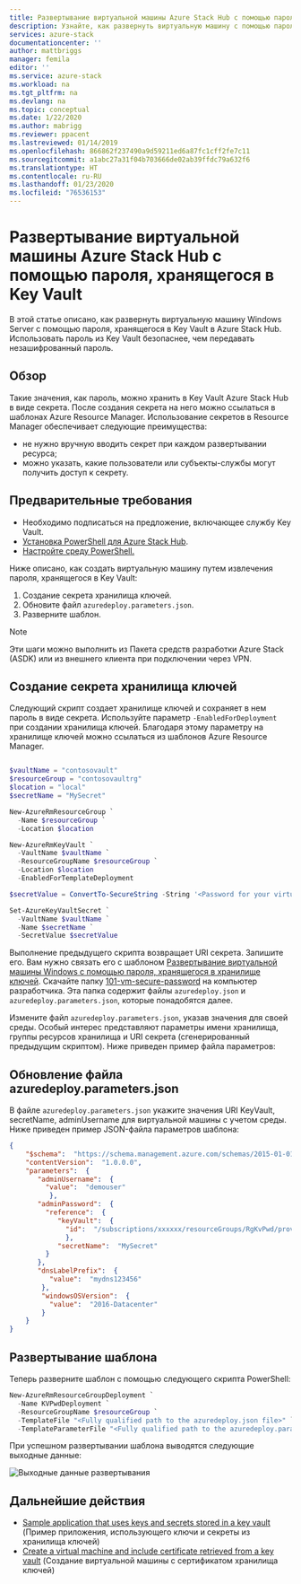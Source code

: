 ```yaml
---
title: Развертывание виртуальной машины Azure Stack Hub с помощью пароля, хранящегося в Key Vault | Документация Майкрософт
description: Узнайте, как развернуть виртуальную машину с помощью пароля, хранящегося в хранилище ключей Azure Stack Hub.
services: azure-stack
documentationcenter: ''
author: mattbriggs
manager: femila
editor: ''
ms.service: azure-stack
ms.workload: na
ms.tgt_pltfrm: na
ms.devlang: na
ms.topic: conceptual
ms.date: 1/22/2020
ms.author: mabrigg
ms.reviewer: ppacent
ms.lastreviewed: 01/14/2019
ms.openlocfilehash: 866862f237490a9d59211ed6a87fc1cff2fe7c11
ms.sourcegitcommit: a1abc27a31f04b703666de02ab39ffdc79a632f6
ms.translationtype: HT
ms.contentlocale: ru-RU
ms.lasthandoff: 01/23/2020
ms.locfileid: "76536153"
---
```

# <a name="deploy-an-azure-stack-hub-vm-using-a-password-stored-in-key-vault"></a>Развертывание виртуальной машины Azure Stack Hub с помощью пароля, хранящегося в Key Vault

В этой статье описано, как развернуть виртуальную машину Windows Server с помощью пароля, хранящегося в Key Vault в Azure Stack Hub. Использовать пароль из Key Vault безопаснее, чем передавать незашифрованный пароль.

## <a name="overview"></a>Обзор

Такие значения, как пароль, можно хранить в Key Vault Azure Stack Hub в виде секрета. После создания секрета на него можно ссылаться в шаблонах Azure Resource Manager. Использование секретов в Resource Manager обеспечивает следующие преимущества:

* не нужно вручную вводить секрет при каждом развертывании ресурса;
* можно указать, какие пользователи или субъекты-службы могут получить доступ к секрету.

## <a name="prerequisites"></a>Предварительные требования

* Необходимо подписаться на предложение, включающее службу Key Vault.
* [Установка PowerShell для Azure Stack Hub](../operator/azure-stack-powershell-install.md).
* [Настройте среду PowerShell.](azure-stack-powershell-configure-user.md)

Ниже описано, как создать виртуальную машину путем извлечения пароля, хранящегося в Key Vault:

1. Создание секрета хранилища ключей.
2. Обновите файл `azuredeploy.parameters.json`.
3. Разверните шаблон.

> [!NOTE]  
> Эти шаги можно выполнить из Пакета средств разработки Azure Stack (ASDK) или из внешнего клиента при подключении через VPN.

## <a name="create-a-key-vault-secret"></a>Создание секрета хранилища ключей

Следующий скрипт создает хранилище ключей и сохраняет в нем пароль в виде секрета. Используйте параметр `-EnabledForDeployment` при создании хранилища ключей. Благодаря этому параметру на хранилище ключей можно ссылаться из шаблонов Azure Resource Manager.

```powershell

$vaultName = "contosovault"
$resourceGroup = "contosovaultrg"
$location = "local"
$secretName = "MySecret"

New-AzureRmResourceGroup `
  -Name $resourceGroup `
  -Location $location

New-AzureRmKeyVault `
  -VaultName $vaultName `
  -ResourceGroupName $resourceGroup `
  -Location $location
  -EnabledForTemplateDeployment

$secretValue = ConvertTo-SecureString -String '<Password for your virtual machine>' -AsPlainText -Force

Set-AzureKeyVaultSecret `
  -VaultName $vaultName `
  -Name $secretName `
  -SecretValue $secretValue

```

Выполнение предыдущего скрипта возвращает URI секрета. Запишите его. Вам нужно связать его с шаблоном [Развертывание виртуальной машины Windows с помощью пароля, хранящегося в хранилище ключей](https://github.com/Azure/AzureStack-QuickStart-Templates/tree/master/101-vm-windows-create-passwordfromkv). Скачайте папку [101-vm-secure-password](https://github.com/Azure/AzureStack-QuickStart-Templates/tree/master/101-vm-windows-create-passwordfromkv) на компьютер разработчика. Эта папка содержит файлы `azuredeploy.json` и `azuredeploy.parameters.json`, которые понадобятся далее.

Измените файл `azuredeploy.parameters.json`, указав значения для своей среды. Особый интерес представляют параметры имени хранилища, группы ресурсов хранилища и URI секрета (сгенерированный предыдущим скриптом). Ниже приведен пример файла параметров:

## <a name="update-the-azuredeployparametersjson-file"></a>Обновление файла azuredeploy.parameters.json

В файле `azuredeploy.parameters.json` укажите значения URI KeyVault, secretName, adminUsername для виртуальной машины с учетом среды. Ниже приведен пример JSON-файла параметров шаблона:

```json
{
    "$schema":  "https://schema.management.azure.com/schemas/2015-01-01/deploymentParameters.json#",
    "contentVersion":  "1.0.0.0",
    "parameters":  {
       "adminUsername":  {
         "value":  "demouser"
          },
       "adminPassword":  {
         "reference":  {
            "keyVault":  {
              "id":  "/subscriptions/xxxxxx/resourceGroups/RgKvPwd/providers/Microsoft.KeyVault/vaults/KvPwd"
              },
            "secretName":  "MySecret"
         }
       },
       "dnsLabelPrefix":  {
          "value":  "mydns123456"
        },
        "windowsOSVersion":  {
          "value":  "2016-Datacenter"
        }
    }
}

```

## <a name="template-deployment"></a>Развертывание шаблона

Теперь разверните шаблон с помощью следующего скрипта PowerShell:

```powershell  
New-AzureRmResourceGroupDeployment `
  -Name KVPwdDeployment `
  -ResourceGroupName $resourceGroup `
  -TemplateFile "<Fully qualified path to the azuredeploy.json file>" `
  -TemplateParameterFile "<Fully qualified path to the azuredeploy.parameters.json file>"
```

При успешном развертывании шаблона выводятся следующие выходные данные:

![Выходные данные развертывания](media/azure-stack-key-vault-deploy-vm-with-secret/deployment-output.png)

## <a name="next-steps"></a>Дальнейшие действия

* [Sample application that uses keys and secrets stored in a key vault](azure-stack-key-vault-sample-app.md) (Пример приложения, использующего ключи и секреты из хранилища ключей)
* [Create a virtual machine and include certificate retrieved from a key vault](azure-stack-key-vault-push-secret-into-vm.md) (Создание виртуальной машины с сертификатом хранилища ключей)
